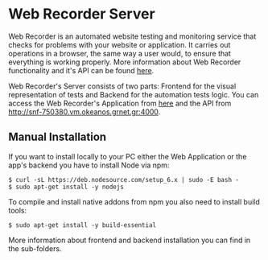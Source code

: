 # Web Recorder Server
Web Recorder is an automated website testing and monitoring service that checks for problems with your website or application. It carries out operations in a browser, the same way a user would, to ensure that everything is working properly. More information about Web Recorder functionality and it's API can be found [here][documentation].

Web Recorder's Server consists of two parts: Frontend for the visual representation of tests and Backend for the automation tests logic. You can access the Web Recorder's Application from [here][website] and the API from http://snf-750380.vm.okeanos.grnet.gr:4000.

[documentation]: http://snf-750380.vm.okeanos.grnet.gr/documentation
[website]: http://snf-750380.vm.okeanos.grnet.gr
[api]: http://snf-750380.vm.okeanos.grnet.gr:4000

## Manual Installation
If you want to install locally to your PC either the Web Application or the app's backend you have to install Node via npm:
```
$ curl -sL https://deb.nodesource.com/setup_6.x | sudo -E bash -
$ sudo apt-get install -y nodejs
```
To compile and install native addons from npm you also need to install build tools:
```
$ sudo apt-get install -y build-essential
```

More information about frontend and backend installation you can find in the sub-folders.
